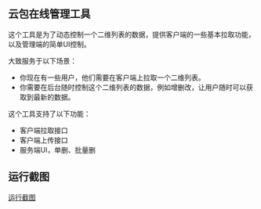 ## 云包在线管理工具

这个工具是为了动态控制一个二维列表的数据，提供客户端的一些基本拉取功能，以及管理端的简单UI控制。

大致服务于以下场景：

- 你现在有一些用户，他们需要在客户端上拉取一个二维列表。
- 你需要在后台随时控制这个二维列表的数据，例如增删改，让用户随时可以获取到最新的数据。

这个工具支持了以下功能：

- 客户端拉取接口
- 客户端上传接口
- 服务端UI，单删、批量删

## 运行截图

[运行截图](./screenshot.PNG)